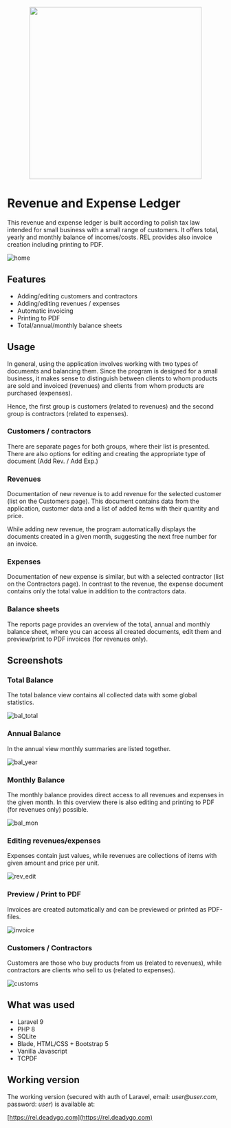 <p align="center"><a href="https://laravel.com" target="_blank"><img src="https://raw.githubusercontent.com/laravel/art/master/logo-lockup/5%20SVG/2%20CMYK/1%20Full%20Color/laravel-logolockup-cmyk-red.svg" width="400"></a></p>



# Revenue and Expense Ledger

This revenue and expense ledger is built according to polish tax law intended for small business with a small range of customers. It offers total, yearly and monthly balance of incomes/costs. REL provides also invoice creation including printing to PDF.

![home](resources/assets/images/home.gif)

## Features

- Adding/editing customers and contractors
- Adding/editing revenues / expenses
- Automatic invoicing
- Printing to PDF
- Total/annual/monthly balance sheets

## Usage
In general, using the application involves working with two types of documents and balancing them. Since the program is designed for a small business, it makes sense to distinguish between clients to whom products are sold and invoiced (revenues) and clients from whom products are purchased (expenses).

Hence, the first group is customers (related to revenues) and the second group is contractors (related to expenses).

### Customers / contractors
There are separate pages for both groups, where their list is presented. There are also options for editing and creating the appropriate type of document (Add Rev. / Add Exp.)

### Revenues
Documentation of new revenue is to add revenue for the selected customer (list on the Customers page). This document contains data from the application, customer data and a list of added items with their quantity and price.

While adding new revenue, the program automatically displays the documents created in a given month, suggesting the next free number for an invoice.

### Expenses
Documentation of new expense is similar, but with a selected contractor (list on the Contractors page). In contrast to the revenue, the expense document contains only the total value in addition to the contractors data.

### Balance sheets
The reports page provides an overview of the total, annual and monthly balance sheet, where you can access all created documents, edit them and preview/print to PDF invoices (for revenues only).

## Screenshots

### Total Balance
The total balance view contains all collected data with some global statistics.

![bal_total](resources/assets/images/bal_total.gif)

### Annual Balance
In the annual view monthly summaries are listed together.

![bal_year](resources/assets/images/bal_year.gif)

### Monthly Balance
The monthly balance provides direct access to all revenues and expenses in the given month. In this overview there is also editing and printing to PDF (for revenues only) possible.

![bal_mon](resources/assets/images/bal_mon.gif)

### Editing revenues/expenses
Expenses contain just values, while revenues are collections of items with given amount and price per unit.

![rev_edit](resources/assets/images/rev_edit.gif)

### Preview / Print to PDF
Invoices are created automatically and can be previewed or printed as PDF-files.

![invoice](resources/assets/images/invoice.gif)

### Customers / Contractors
Customers are those who buy products from us (related to revenues), while contractors are clients who sell to us (related to expenses).

![customs](resources/assets/images/customs.gif)

## What was used

- Laravel 9
- PHP 8
- SQLite
- Blade, HTML/CSS + Bootstrap 5
- Vanilla Javascript
- TCPDF

## Working version

The working version (secured with auth of Laravel, email: _user@user.com_, password: _user_) is available at:

[https://rel.deadygo.com](https://rel.deadygo.com)
